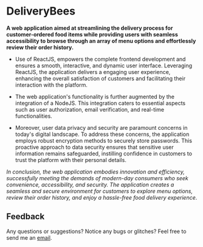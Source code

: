 # DeliveryBees
 
**A web application aimed at streamlining the delivery process for customer-ordered food items while providing users with seamless accessibility to browse through an array of menu options and effortlessly review their order history.**

- Use of ReactJS, empowers the complete frontend development and ensures a smooth, interactive, and dynamic user interface. Leveraging ReactJS, the application delivers a engaging user experience, enhancing the overall satisfaction of customers and facilitating their interaction with the platform.

- The web application's functionality is further augmented by the integration of a NodeJS. This integration caters to essential aspects such as user authorization, email verification, and real-time functionalities. 

- Moreover, user data privacy and security are paramount concerns in today's digital landscape. To address these concerns, the application employs robust encryption methods to securely store passwords. This proactive approach to data security ensures that sensitive user information remains safeguarded, instilling confidence in customers to trust the platform with their personal details.

_In conclusion, the web application embodies innovation and efficiency, successfully meeting the demands of modern-day consumers who seek convenience, accessibility, and security. The application creates a seamless and secure environment for customers to explore menu options, review their order history, and enjoy a hassle-free food delivery experience_.

## Feedback
Any questions or suggestions? Notice any bugs or glitches? Feel free to send me an <a href="mailto:sainikumar368@gmail.com">email</a>.
